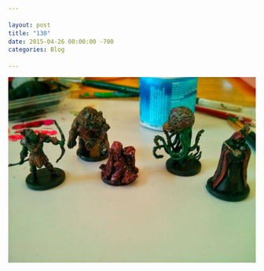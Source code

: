 ```yaml
---

layout: post  
title: "130"  
date: 2015-04-26 00:00:00 -700  
categories: Blog

---
```


![Picture](/uploads/5760097_orig.jpg) 

